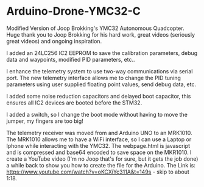 # Arduino-Drone-YMC32-C
Modified Version of Joop Brokking's YMC32 Autonomous Quadcopter.  Huge thank you to Joop Brokking for his hard work, great videos (seriously great videos) and ongoing inspiration.

I added an 24LC256 IC2 EEPROM to save the calibration parameters, debug data and waypoints, modified PID parameters, etc..

I enhance the telemetry system to use two-way communications via serial port.  The new telemetry interface allows me to change the PID tuning parameters using user supplied floating point values, send debug data, etc.

I added some noise reduction capacitors and delayed boot capacitor, this ensures all IC2 devices are booted before the STM32.

I added a switch, so I change the boot mode without having to move the jumper, my fingers are too big!

The telemetry receiver was moved from and Arduino UNO to an MRK1010.  The MRK1010 allows me to have a WiFi interface, so I can use a Laptop or Iphone while interacting with the YMC32.  The webpage.html is javascript and is compressed and base64 encoded to save space on the MKR1010.  I create a YouTube video (I'm no Joop that's for sure, but it gets the job done) a while back to show you how to create the file for the Arduino.  The Link is:
https://www.youtube.com/watch?v=oKCXiYc311A&t=149s - skip to about 1:18.



